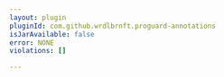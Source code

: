 ```yaml
---
layout: plugin
pluginId: com.github.wrdlbrnft.proguard-annotations
isJarAvailable: false
error: NONE
violations: []

---
```

